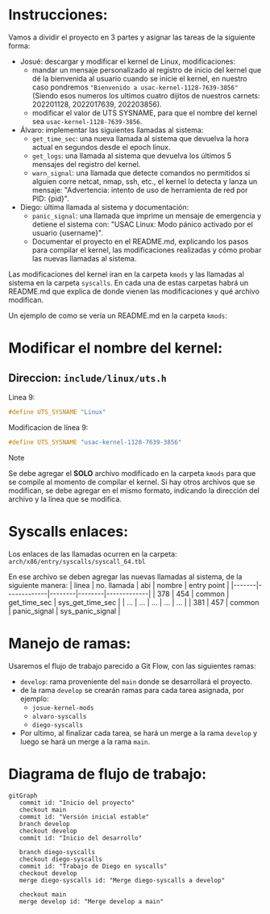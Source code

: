 # Instrucciones:
Vamos a dividir el proyecto en 3 partes y asignar las tareas de la siguiente forma:
- Josué: descargar y modificar el kernel de Linux, modificaciones:
  - mandar un mensaje personalizado al registro de inicio del kernel que dé la bienvenida al usuario cuando se inicie el kernel, en nuestro caso pondremos `"Bienvenido a usac-kernel-1128-7639-3856"` (Siendo esos numeros los ultimos cuatro dijitos de nuestros carnets: 202201128, 2022017639, 202203856).
  - modificar el valor de UTS SYSNAME, para que el nombre del kernel sea `usac-kernel-1128-7639-3856`.
- Álvaro: implementar las siguientes llamadas al sistema:
  - `get_time_sec`: una nueva llamada al sistema que devuelva la hora actual en segundos desde el epoch linux.
  - `get_logs`: una llamada al sistema que devuelva los últimos 5 mensajes del registro del kernel.
  - `warn_signal`: una llamada que detecte comandos no permitidos si alguien corre netcat, nmap, ssh, etc., el kernel lo detecta y lanza un mensaje: "Advertencia: intento de uso de herramienta de red por PID: {pid}".
- Diego: última llamada al sistema y documentación:
  - `panic_signal`: una llamada que imprime un mensaje de emergencia y detiene el sistema con: "USAC Linux: Modo pánico activado por el usuario {username}".
  - Documentar el proyecto en el README.md, explicando los pasos para compilar el kernel, las modificaciones realizadas y cómo probar las nuevas llamadas al sistema.

Las modificaciones del kernel iran en la carpeta `kmods` y las llamadas al sistema en la carpeta `syscalls`. En cada una de estas carpetas habrá un README.md que explica de donde vienen las modificaciones y qué archivo modifican. 

Un ejemplo de como se vería un README.md en la carpeta `kmods`:

# Modificar el nombre del kernel:

## Direccion: `include/linux/uts.h`
Linea 9:
```c
#define UTS_SYSNAME "Linux"
```
Modificacion de línea 9:
```c
#define UTS_SYSNAME "usac-kernel-1128-7639-3856"
```
>[!note]
> Se debe agregar el **SOLO** archivo modificado en la carpeta `kmods` para que se compile al momento de compilar el kernel. Si hay otros archivos que se modifican, se debe agregar en el mismo formato, indicando la dirección del archivo y la línea que se modifica.

# Syscalls enlaces:
Los enlaces de las llamadas ocurren en la carpeta:
`arch/x86/entry/syscalls/syscall_64.tbl`

En ese archivo se deben agregar las nuevas llamadas al sistema, de la siguiente manera:
| linea | no. llamada | abi    | nombre | entry point |
|-------|-------------|--------|--------|-------------|
| 378   | 454         | common | get_time_sec | sys_get_time_sec |
| ...   | ...         | ... | ... | ... |
| 381   | 457         | common | panic_signal | sys_panic_signal |

# Manejo de ramas:
Usaremos el flujo de trabajo parecido a Git Flow, con las siguientes ramas:
- `develop`: rama proveniente del `main` donde se desarrollará el proyecto.
- de la rama `develop` se crearán ramas para cada tarea asignada, por ejemplo:
  - `josue-kernel-mods`
  - `alvaro-syscalls`
  - `diego-syscalls`
- Por ultimo, al finalizar cada tarea, se hará un merge a la rama `develop` y luego se hará un merge a la rama `main`.

# Diagrama de flujo de trabajo:
```mermaid
gitGraph
   commit id: "Inicio del proyecto"
   checkout main
   commit id: "Versión inicial estable"
   branch develop
   checkout develop
   commit id: "Inicio del desarrollo"

   branch diego-syscalls
   checkout diego-syscalls
   commit id: "Trabajo de Diego en syscalls"
   checkout develop
   merge diego-syscalls id: "Merge diego-syscalls a develop"

   checkout main
   merge develop id: "Merge develop a main"
```